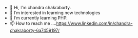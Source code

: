 - 👋 Hi, I’m chandra chakraborty.
- 👀 I’m interested in learning new technologies
- 🌱 I’m currently learning PHP.
- 📫 How to reach me ....https://www.linkedin.com/in/chandra-chakraborty-6a7459197/

<!---
chandra1chakraborty/chandra1chakraborty is a ✨ special ✨ repository because its `README.md` (this file) appears on your GitHub profile.
You can click the Preview link to take a look at your changes.
--->
